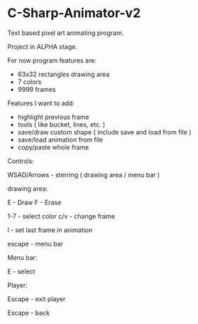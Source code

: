 # C-Sharp-Animator-v2

Text based pixel art animating program.

Project in ALPHA stage.

For now program features are:
- 63x32 rectangles drawing area
- 7 colors
- 9999 frames

Features I want to add:
- highlight previous frame
- tools ( like bucket, lines, etc. )
- save/draw custom shape ( include save and load from file )
- save/load animation from file
- copy/paste whole frame

Controls:

WSAD/Arrows - sterring ( drawing area / menu bar )

drawing area:

E - Draw F - Erase

1-7 - select color
c/v - change frame

l - set last frame in animation

escape - menu bar

Menu bar:

E - select

Player:

Escape - exit player

Escape - back


